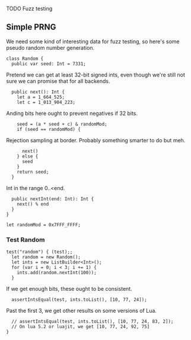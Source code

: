 TODO Fuzz testing

## Simple PRNG

We need some kind of interesting data for fuzz testing, so here's some pseudo
random number generation.

    class Random {
      public var seed: Int = 7331;

Pretend we can get at least 32-bit signed ints, even though we're still not sure
we can promise that for all backends.

      public next(): Int {
        let a = 1_664_525;
        let c = 1_013_904_223;

Anding bits here ought to prevent negatives if 32 bits.

        seed = (a * seed + c) & randomMod;
        if (seed == randomMod) {

Rejection sampling at border. Probably something smarter to do but meh.

          next()
        } else {
          seed
        }
        return seed;
      }

Int in the range 0..&lt;end.

      public nextInt(end: Int): Int {
        next() % end
      }
    }

    let randomMod = 0x7FFF_FFFF;

### Test Random

    test("random") { (test);;
      let random = new Random();
      let ints = new ListBuilder<Int>();
      for (var i = 0; i < 3; i += 1) {
        ints.add(random.nextInt(100));
      }

If we get enough bits, these ought to be consistent.

      assertIntsEqual(test, ints.toList(), [10, 77, 24]);

Past the first 3, we get other results on some versions of Lua.

      // assertIntsEqual(test, ints.toList(), [10, 77, 24, 83, 2]);
      // On lua 5.2 or luajit, we get [10, 77, 24, 92, 75]
    }
